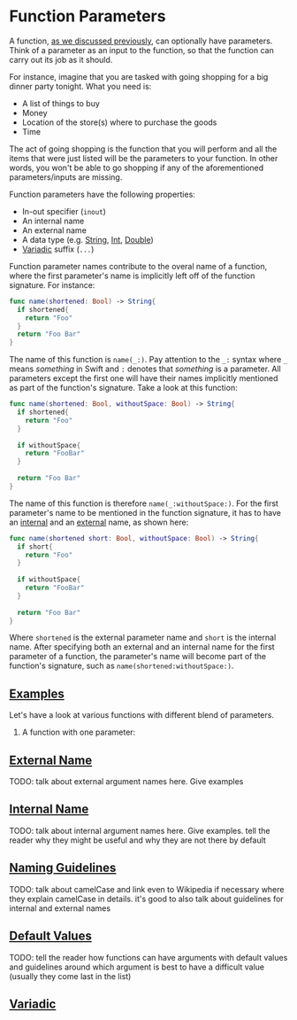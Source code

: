# Function Parameters

A function, [as we discussed previously](functions.md), can optionally have parameters. Think of a parameter as an input to the function, so that the function can carry out its job as it should.

For instance, imagine that you are tasked with going shopping for a big dinner party tonight. What you need is:

* A list of things to buy
* Money
* Location of the store(s) where to purchase the goods
* Time

The act of going shopping is the function that you will perform and all the items that were just listed will be the parameters to your function. In other words, you won't be able to go shopping if any of the aforementioned parameters/inputs are missing.

Function parameters have the following properties:

* In-out specifier (`inout`)
* An internal name
* An external name
* A data type (e.g. [String](string.md), [Int](integer.md), [Double](double.md))
* [Variadic](#variadic) suffix (`...`)

Function parameter names contribute to the overal name of a function, where the first parameter's name is implicitly left off of the function signature. For instance:

```swift
func name(shortened: Bool) -> String{
  if shortened{
    return "Foo"
  }
  return "Foo Bar"
}
```

The name of this function is `name(_:)`. Pay attention to the `_:` syntax where `_` means _something_ in Swift and `:` denotes that _something_ is a parameter. All parameters except the first one will have their names implicitly mentioned as part of the function's signature. Take a look at this function:

```swift
func name(shortened: Bool, withoutSpace: Bool) -> String{
  if shortened{
    return "Foo"
  }
  
  if withoutSpace{
    return "FooBar"
  }
  
  return "Foo Bar"
}
```

The name of this function is therefore `name(_:withoutSpace:)`. For the first parameter's name to be mentioned in the function signature, it has to have an [internal](#internal-name) and an [external](#external-name) name, as shown here:

```swift
func name(shortened short: Bool, withoutSpace: Bool) -> String{
  if short{
    return "Foo"
  }
  
  if withoutSpace{
    return "FooBar"
  }
  
  return "Foo Bar"
}
```

Where `shortened` is the external parameter name and `short` is the internal name. After specifying both an external and an internal name for the first parameter of a function, the parameter's name will become part of the function's signature, such as `name(shortened:withoutSpace:)`.

## [Examples](#examples)

Let's have a look at various functions with different blend of parameters.

1. A function with one parameter:



## [External Name](#external-name)

TODO: talk about external argument names here. Give examples

## [Internal Name](#internal-name)

TODO: talk about internal argument names here. Give examples. tell the reader why they might be useful and why they are not there by default

## [Naming Guidelines](#naming-guidelines)
 
TODO: talk about camelCase and link even to Wikipedia if necessary where they explain camelCase in details. it's good to also talk about guidelines for internal and external names

## [Default Values](#default-values)

TODO: tell the reader how functions can have arguments with default values and guidelines around which argument is best to have a difficult value (usually they come last in the list)

## [Variadic](#variadic)


 

